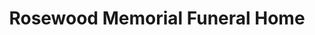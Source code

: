 ---
title: "Rosewood Memorial Funeral Home"
url: /longview/rosewood-memorial-funeral-home/
shop: Bestattungen
---